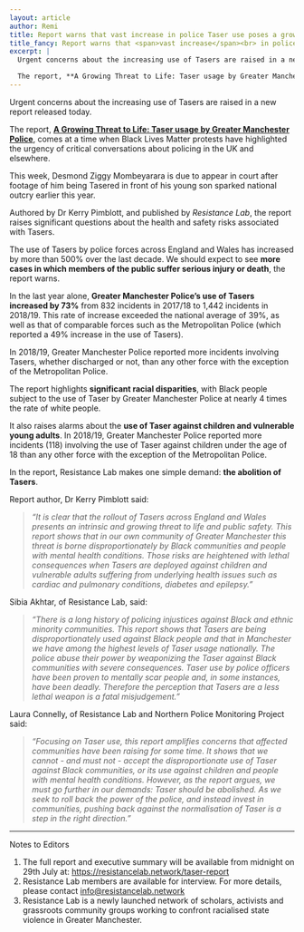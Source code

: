 ```yaml
---
layout: article
author: Remi
title: Report warns that vast increase in police Taser use poses a growing ‘threat to life’
title_fancy: Report warns that <span>vast increase</span><br> in police Taser use poses a<br> <span>growing ‘threat to life’</span>
excerpt: |
  Urgent concerns about the increasing use of Tasers are raised in a new report released today.

  The report, **A Growing Threat to Life: Taser usage by Greater Manchester Police**, comes at a time when Black Lives Matter protests have highlighted the urgency of critical conversations about policing in the UK and elsewhere.
---
```


Urgent concerns about the increasing use of Tasers are raised in a new report released today.

The report, **[A Growing Threat to Life: Taser usage by Greater Manchester Police](/our-work/taser-report)**, comes at a time when Black Lives Matter protests have highlighted the urgency of critical conversations about policing in the UK and elsewhere.

This week, Desmond Ziggy Mombeyarara is due to appear in court after footage of him being Tasered in front of his young son sparked national outcry earlier this year.  

Authored by Dr Kerry Pimblott, and published by _Resistance Lab_, the report raises significant questions about the health and safety risks associated with Tasers.

The use of Tasers by police forces across England and Wales has increased by more than 500% over the last decade. We should expect to see **more cases in which members of the public suffer serious injury or death**, the report warns.

In the last year alone, **Greater Manchester Police’s use of Tasers increased by 73%** from 832 incidents in 2017/18 to 1,442 incidents in 2018/19. This rate of increase exceeded the national average of 39%, as well as that of comparable forces such as the Metropolitan Police (which reported a 49% increase in the use of Tasers).

In 2018/19, Greater Manchester Police reported more incidents involving Tasers, whether discharged or not, than any other force with the exception of the Metropolitan Police.

The report highlights **significant racial disparities**, with Black people subject to the use of Taser by Greater Manchester Police at nearly 4 times the rate of white people.

It also raises alarms about the **use of Taser against children and vulnerable young adults**. In 2018/19, Greater Manchester Police reported more incidents (118) involving the use of Taser against children under the age of 18 than any other force with the exception of the Metropolitan Police.

In the report, Resistance Lab makes one simple demand: **the abolition of Tasers**.

Report author, Dr Kerry Pimblott said:

> _“It is clear that the rollout of Tasers across England and Wales presents an intrinsic and growing threat to life and public safety. This report shows that in our own community of Greater Manchester this threat is borne disproportionately by Black communities and people with mental health conditions. Those risks are heightened with lethal consequences when Tasers are deployed against children and vulnerable adults suffering from underlying health issues such as cardiac and pulmonary conditions, diabetes and epilepsy.”_

Sibia Akhtar, of Resistance Lab, said:

> _“There is a long history of policing injustices against Black and ethnic minority communities. This report shows that Tasers are being disproportionately used against Black people and that in Manchester we have among the highest levels of Taser usage nationally. The police abuse their power by weaponizing the Taser against Black communities with severe consequences. Taser use by police officers have been proven to mentally scar people and, in some instances, have been deadly. Therefore the perception that Tasers are a less lethal weapon is a fatal misjudgement.”_

Laura Connelly, of Resistance Lab and Northern Police Monitoring Project said:

> _“Focusing on Taser use, this report amplifies concerns that affected communities have been raising for some time. It shows that we cannot - and must not - accept the disproportionate use of Taser against Black communities, or its use against children and people with mental health conditions. However, as the report argues, we must go further in our demands: Taser should be abolished. As we seek to roll back the power of the police, and instead invest in communities, pushing back against the normalisation of Taser is a step in the right direction.”_

---

Notes to Editors

1. The full report and executive summary will be available from midnight on 29th July at: https://resistancelab.network/taser-report
2. Resistance Lab members are available for interview. For more details, please contact info@resistancelab.network
3. Resistance Lab is a newly launched network of scholars, activists and grassroots community groups working to confront racialised state violence in Greater Manchester.
